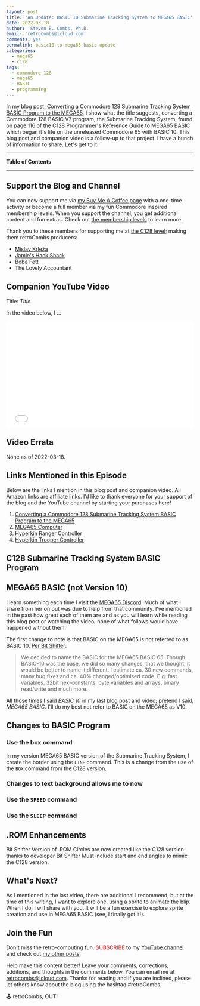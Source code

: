 ```yaml
---
layout: post
title: 'An Update: BASIC 10 Submarine Tracking System to MEGA65 BASIC'
date: 2022-03-18
author: 'Steven B. Combs, Ph.D.'
email: 'retrocombs@icloud.com'
comments: yes
permalink: basic10-to-mega65-basic-update
categories: 
  - mega65
  - c128
tags:
  - commodore 128
  - mega65
  - BASIC
  - programming
---
```


In my blog post, [Converting a Commodore 128 Submarine Tracking System BASIC Program to the MEGA65](https://www.stevencombs.com/sub-track-sys), I show what the title suggests, converting a Commodore 128 BASIC V7 program, the Submarine Tracking System, found on page 116 of the C128 Programmer's Reference Guide to MEGA65 BASIC which began it's life on the unreleased Commodore 65 with BASIC 10. This blog post and companion video is a follow-up to that project. I have a bunch of information to share. Let's get to it.

----

**Table of Contents**



----

## Support the Blog and Channel

You can now support me via [my Buy Me A Coffee page](https://www.buymeacoffee.com/retroCombs/) with a one-time activity or become a full member via my fun Commodore inspired membership levels. When you support the channel, you get additional content and fun extras. Check out [the membership levels](https://www.buymeacoffee.com/retroCombs) to learn more.

Thank you to these members for supporting me at [the C128 level](https://www.buymeacoffee.com/retroCombs/membership); making them retroCombs producers:

- [Mislav Krleža](https://twitter.com/KrlezaMislav)
- [Jamie's Hack Shack](https://www.youtube.com/channel/UC-otrG2r_FluXkR8lUYWdPg)
- Boba Fett
- The Lovely Accountant

## Companion YouTube Video

Title: _Title_

In the video below, I ...

<div style="position:relative;padding-top:56.25%;"><p><iframe src="link" frameborder="0" allowfullscreen="true" mozallowfullscreen="true" webkitallowfullscreen="true" style="position:absolute;top:0;left:0;width:100%;height:100%;"></iframe></p></div>

## Video Errata

None as of 2022-03-18.

## Links Mentioned in this Episode

Below are the links I mention in this blog post and companion video. All Amazon links are affiliate links. I’d like to thank everyone for your support of the blog and the YouTube channel by starting your purchases here!

1. [Converting a Commodore 128 Submarine Tracking System BASIC Program to the MEGA65](https://www.stevencombs.com/sub-track-sys)
2. [MEGA65 Computer](https://www.mega65.org)
3. [Hyperkin Ranger Controller](https://amzn.to/3orPuEv)
2. [Hyperkin Trooper Controller](https://amzn.to/3l1CHXj)

## C128 Submarine Tracking System BASIC Program



## MEGA65 BASIC (not Version 10)

I learn something each time I visit the [MEGA65 Discord](https://discord.gg/5DNvESf). Much of what I share from her on out was due to help from that community. I've mentioned in the past how great each of them are and as you will learn while reading this blog post or watching the video, none of what follows would have happened without them.

The first change to note is that BASIC on the MEGA65 is not referred to as BASIC 10. [Per Bit Shifter](https://discord.com/channels/719326990221574164/805252939593416705/952606791588528208):

> We decided to name the BASIC for the MEGA65 BASIC 65. Though BASIC-10 was the base, we did so many changes, that we thought, it would be better to name it different. I estimate ca. 30 new commands, many bug fixes and ca. 40% changed/optimised  code. E.g. fast variables, 32bit hex-constants, byte variables and arrays, binary read/write and much more.

All those times I said *BASIC 10* in my last blog post and video; pretend I said, *MEGA65 BASIC*. I'll do my best not refer to BASIC on the MEGA65 as V10.

## Changes to BASIC Program

### Use the box command

In my version MEGA65 BASIC version of the Submarine Tracking System, I create the border using the `LINE` command. This is a change from the use of the `BOX` command from the C128 version.

### Changes to text background allows me to now



### Use the `SPEED` command



### Use the `SLEEP` command



## .ROM Enhancements

Bit Shifter
Version of .ROM
Circles are now created like the C128 version thanks to developer Bit Shifter
Must include start and end angles to mimic the C128 version.

## What's Next?

As I mentioned in the last video, there are additional I recommend, but at the time of this writing, I want to explore one, using a sprite to animate the blip. When I do, I will share with you. It will be a fun exercise to explore sprite creation and use in MEGA65 BASIC (see, I finally got it!).

## Join the Fun

Don't miss the retro-computing fun. <font color="red">SUBSCRIBE</font> to my [YouTube channel](https://www.youtube.com/stevencombs) and check out [my other posts](https://www.stevencombs.com).

Help make this content better! Leave your comments, corrections, additions, and thoughts in the comments below. You can email me at [retrocombs@icloud.com](mailto:retrocombs@icloud.com). Thanks for reading and if you are inclined, please let others know about the blog using the hashtag #retroCombs.

🕹️ retroCombs, OUT!
